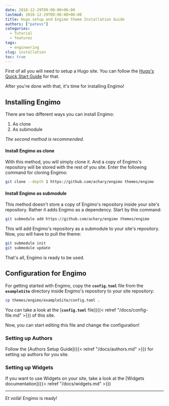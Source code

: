 ```yaml
---
date: 2018-12-29T09:00:00+06:00
lastmod: 2018-12-29T09:00:00+06:00
title: Hugo setup and Engimo theme Installation Guide
authors: ["patevs"]
categories:
  - Tutorial
  - features
tags:
  - engineering
slug: installation
toc: true
---
```


First of all you will need to setup a Hugo site. You can follow the [Hugo's Quick Start Guide](https://gohugo.io/getting-started/quick-start/) for that.

After you're done with that, it's time for installing Engimo!

## Installing Engimo

There are two different ways you can install Engimo:

1. As clone
2. As submodule

_The second method is recommended._

#### Install Engimo as clone

With this method, you will simply clone it. And a copy of Engimo's repository will be stored with the rest of you site. Enter the following command for cloning Engimo:

```sh
git clone --depth 1 https://github.com/achary/engimo themes/engimo
```

#### Install Engimo as submodule

This method doesn't store a copy of Engimo's repository inside your site's repository. Rather it adds Engimo as a dependency. Start by this command:

```sh
git submodule add https://github.com/achary/engimo themes/engimo
```

This will add Engimo's repository as a submodule to your site's repository. Now, you will have to pull the theme:

```sh
git submodule init
git submodule update
```

That's all, Engimo is ready to be used.

## Configuration for Engimo

For getting started with Engimo, copy the **`config.toml`** file from the **`exampleSite`** directory inside Engimo's repository to your site repository:

```sh
cp themes/engimo/exampleSite/config.toml .
```

You can take a look at the [**`config.toml`** file]({{< relref "/docs/config-file.md" >}}) of this site.

Now, you can start editing this file and change the configuration!

### Setting up Authors

Follow the [Authors Setup Guide]({{< relref "/docs/authors.md" >}}) for setting up authors for you site.

### Setting up Widgets

If you want to use Widgets on your site, take a look at the [Widgets documentation]({{< relref "/docs/widgets.md" >}})

-------------

Et voilà! Engimo is ready!
